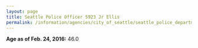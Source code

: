 ```yaml
---
layout: page
title: Seattle Police Officer 5923 Jr Ellis
permalink: /information/agencies/city_of_seattle/seattle_police_department/copbook/5923/
---
```


**Age as of Feb. 24, 2016:** 46.0
